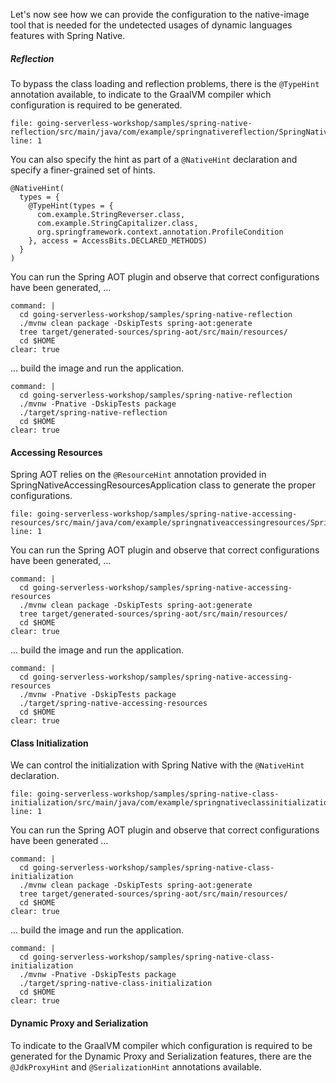 Let's now see how we can provide the configuration to the native-image tool that is needed for the undetected usages of dynamic languages features with Spring Native.

##### Reflection
To bypass the class loading and reflection problems, there is the `@TypeHint` annotation available, to indicate to the GraalVM compiler which configuration is required to be generated.
```editor:open-file
file: going-serverless-workshop/samples/spring-native-reflection/src/main/java/com/example/springnativereflection/SpringNativeReflectionApplication.java
line: 1
```
You can also specify the hint as part of a `@NativeHint` declaration and specify a finer-grained set of hints.
```
@NativeHint(
  types = {
    @TypeHint(types = {
      com.example.StringReverser.class,
      com.example.StringCapitalizer.class,
      org.springframework.context.annotation.ProfileCondition
    }, access = AccessBits.DECLARED_METHODS)
  }
)
```

You can run the Spring AOT plugin and observe that correct configurations have been generated, ...
```terminal:execute
command: |
  cd going-serverless-workshop/samples/spring-native-reflection
  ./mvnw clean package -DskipTests spring-aot:generate
  tree target/generated-sources/spring-aot/src/main/resources/
  cd $HOME
clear: true
```

... build the image and run the application.
```terminal:execute
command: |
  cd going-serverless-workshop/samples/spring-native-reflection
  ./mvnw -Pnative -DskipTests package 
  ./target/spring-native-reflection
  cd $HOME
clear: true
```

#### Accessing Resources
Spring AOT relies on the `@ResourceHint` annotation provided in SpringNativeAccessingResourcesApplication class to generate the proper configurations.
```editor:open-file
file: going-serverless-workshop/samples/spring-native-accessing-resources/src/main/java/com/example/springnativeaccessingresources/SpringNativeAccessingResourcesApplication.java
line: 1
```

You can run the Spring AOT plugin and observe that correct configurations have been generated, ...
```terminal:execute
command: |
  cd going-serverless-workshop/samples/spring-native-accessing-resources
  ./mvnw clean package -DskipTests spring-aot:generate
  tree target/generated-sources/spring-aot/src/main/resources/
  cd $HOME
clear: true
```

... build the image and run the application.
```terminal:execute
command: |
  cd going-serverless-workshop/samples/spring-native-accessing-resources
  ./mvnw -Pnative -DskipTests package 
  ./target/spring-native-accessing-resources
  cd $HOME
clear: true
```
#### Class Initialization
We can control the initialization with Spring Native with the `@NativeHint` declaration.
```editor:open-file
file: going-serverless-workshop/samples/spring-native-class-initialization/src/main/java/com/example/springnativeclassinitialization/SpringNativeClassInitializationApplication.java
line: 1
```

You can run the Spring AOT plugin and observe that correct configurations have been generated ...
```terminal:execute
command: |
  cd going-serverless-workshop/samples/spring-native-class-initialization
  ./mvnw clean package -DskipTests spring-aot:generate
  tree target/generated-sources/spring-aot/src/main/resources/
  cd $HOME
clear: true
```

... build the image and run the application.
```terminal:execute
command: |
  cd going-serverless-workshop/samples/spring-native-class-initialization
  ./mvnw -Pnative -DskipTests package 
  ./target/spring-native-class-initialization
  cd $HOME
clear: true
```

#### Dynamic Proxy and Serialization
To indicate to the GraalVM compiler which configuration is required to be generated for the Dynamic Proxy and Serialization features, there are the `@JdkProxyHint` and  `@SerializationHint` annotations available.


